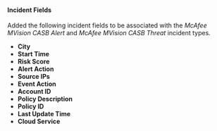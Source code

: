 #### Incident Fields
Added the following incident fields to be associated with the *McAfee MVision CASB Alert* and *McAfee MVision CASB Threat* incident types.
- **City**
- **Start Time**
- **Risk Score**
- **Alert Action**
- **Source IPs**
- **Event Action**
- **Account ID**
- **Policy Description**
- **Policy ID**
- **Last Update Time**
- **Cloud Service**
